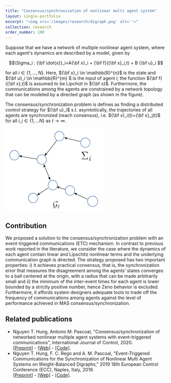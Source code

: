 ```yaml
---
title: "Consensus/synchronization of nonlinear multi agent system"
layout: single-portfolio
excerpt: "<img src='/images/research/digraph.png' alt=''>"
collection: research
order_number: 100
---
```

Suppose that we have a network of multiple nonlinear agent system, where each agent's dynamics are described by a model, given by 

$$\Sigma_i : {\bf \dot{x}}_i=A{\bf x}_i + {\bf f}({\bf x}_i,t) + B {\bf u}_i $$

for all $i \in \{1,...,N\}$. Here, ${\bf x}_i \in \mathbb{R}^{n}$ is the state and ${\bf u}_i \in \mathbb{R}^{m} $ is the input of agent $i$; the function ${\bf f}({\bf x},t)$ is assumed to be Lipchizt in ${\bf x}$. 
Furthermore, the communications among the agents are constrained by a network topology that can be modeled by a directed graph (as shown in the figure).

The consensus/synchronization problem is defines as finding a distributed control strategy for ${\bf u}_i$ s.t. asymtotically, the trajectories of all agents are synchronized (reach consensus), i.e. ${\bf x}_i(t)={\bf x}_j(t)$ for all $i,j \in \{1,...N\}$ as $t\to \infty$. 

![](/images/research/digraph.png)


## Contribution
We proposed a solution to the consensus/synchronization problem with an event-triggered communications (ETC) mechanism. In contrast to previous work reported in the literature, we consider the case where the dynamics of each agent contain linear and Lipschitz nonlinear terms and the underlying communication graph is directed. The strategy proposed has two important
properties: i) it achieves practical consensus, that is, the synchronization error that
measures the disagreement among the agents’ states converges to a ball centered at
the origin, with a radius that can be made arbitrarily small and ii) the minimum of
the inter-event times for each agent is lower bounded by a strictly positive number,
hence Zeno behavior is excluded. Furthermore, it affords system designers adequate
tools to trade off the frequency of communications among agents against the level
of performance achieved in MAS consensus/synchronization. 

## Related publications

-  Nguyen T. Hung, Antonio M. Pascoal, "Consensus/synchronization of networked nonlinear
multiple agent systems with event-triggered communications", International Journal of Control, 2020. \
[[Preprint]](/files/pdf/research/IJC2020_preprint.pdf) - [[Web]](https://www.tandfonline.com/doi/full/10.1080/00207179.2020.1849806) - [[Code]](https://github.com/hungrepo/consensus-synchronization-of-MAS/tree/master/IJC2020).
- Nguyen T. Hung, F. C. Rego and A. M. Pascoal, "Event-Triggered Communications for the Synchronization of Nonlinear Multi Agent Systems on Weight-Balanced Digraphs," 2019 18th European Control Conference (ECC), Naples, Italy, 2019. \
[[Preprint]]() - [[Web]](https://doi.org/10.23919/ECC.2019.8796277) - [[Code]]().

<!-- [Poster](/files/pdf/research/PolMeth 2019 Poster.pdf){: .btn--research} -->